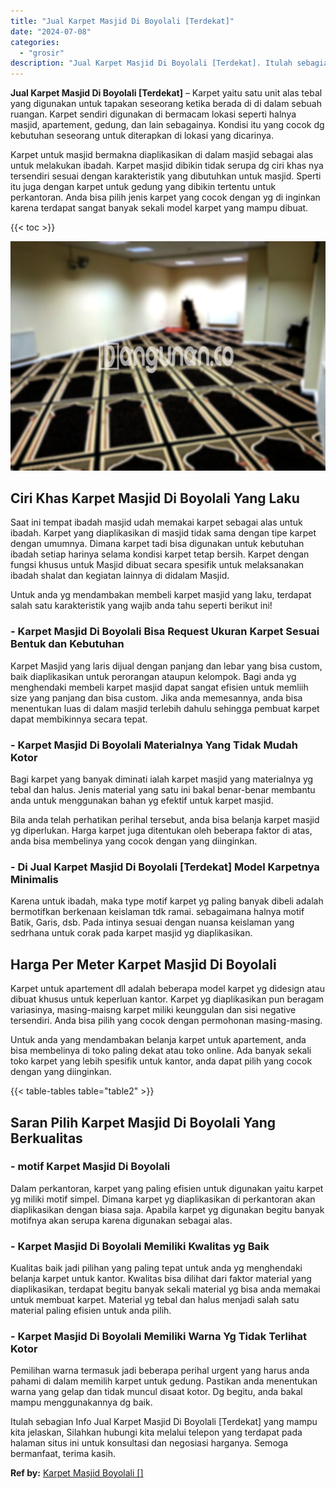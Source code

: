 ```yaml
---
title: "Jual Karpet Masjid Di Boyolali [Terdekat]"
date: "2024-07-08"
categories: 
  - "grosir"
description: "Jual Karpet Masjid Di Boyolali [Terdekat]. Itulah sebagian Info Jual Karpet Masjid Di Boyolali [Terdekat] yang mampu kita jelaskan, Silahkan hubungi kita m..."
---
```


**Jual Karpet Masjid Di Boyolali \[Terdekat\]** – Karpet yaitu satu unit alas tebal yang digunakan untuk tapakan seseorang ketika berada di di dalam sebuah ruangan. Karpet sendiri digunakan di bermacam lokasi seperti halnya masjid, apartement, gedung, dan lain sebagainya. Kondisi itu yang cocok dg kebutuhan seseorang untuk diterapkan di lokasi yang dicarinya.

Karpet untuk masjid bermakna diaplikasikan di dalam masjid sebagai alas untuk melakukan ibadah. Karpet masjid dibikin tidak serupa dg ciri khas nya tersendiri sesuai dengan karakteristik yang dibutuhkan untuk masjid. Sperti itu juga dengan karpet untuk gedung yang dibikin tertentu untuk perkantoran. Anda bisa pilih jenis karpet yang cocok dengan yg di inginkan karena terdapat sangat banyak sekali model karpet yang mampu dibuat.

{{< toc >}}

![Jual Karpet Masjid Di Boyolali [Terdekat]](/images/grosir-karpet-murah-57.png)

## Ciri Khas Karpet Masjid Di Boyolali Yang Laku

Saat ini tempat ibadah masjid udah memakai karpet sebagai alas untuk ibadah. Karpet yang diaplikasikan di masjid tidak sama dengan tipe karpet dengan umumnya. Dimana karpet tadi bisa digunakan untuk kebutuhan ibadah setiap harinya selama kondisi karpet tetap bersih. Karpet dengan fungsi khusus untuk Masjid dibuat secara spesifik untuk melaksanakan ibadah shalat dan kegiatan lainnya di didalam Masjid.

Untuk anda yg mendambakan membeli karpet masjid yang laku, terdapat salah satu karakteristik yang wajib anda tahu seperti berikut ini!

### \- Karpet Masjid Di Boyolali Bisa Request Ukuran Karpet Sesuai Bentuk dan Kebutuhan

Karpet Masjid yang laris dijual dengan panjang dan lebar yang bisa custom, baik diaplikasikan untuk perorangan ataupun kelompok. Bagi anda yg menghendaki membeli karpet masjid dapat sangat efisien untuk memliih size yang panjang dan bisa custom. Jika anda memesannya, anda bisa menentukan luas di dalam masjid terlebih dahulu sehingga pembuat karpet dapat membikinnya secara tepat.

### \- Karpet Masjid Di Boyolali Materialnya Yang Tidak Mudah Kotor

Bagi karpet yang banyak diminati ialah karpet masjid yang materialnya yg tebal dan halus. Jenis material yang satu ini bakal benar-benar membantu anda untuk menggunakan bahan yg efektif untuk karpet masjid.

Bila anda telah perhatikan perihal tersebut, anda bisa belanja karpet masjid yg diperlukan. Harga karpet juga ditentukan oleh beberapa faktor di atas, anda bisa membelinya yang cocok dengan yang diinginkan.

### \- Di Jual Karpet Masjid Di Boyolali \[Terdekat\] Model Karpetnya Minimalis

Karena untuk ibadah, maka type motif karpet yg paling banyak dibeli adalah bermotifkan berkenaan keislaman tdk ramai. sebagaimana halnya motif Batik, Garis, dsb. Pada intinya sesuai dengan nuansa keislaman yang sedrhana untuk corak pada karpet masjid yg diaplikasikan.

## Harga Per Meter Karpet Masjid Di Boyolali

Karpet untuk apartement dll adalah beberapa model karpet yg didesign atau dibuat khusus untuk keperluan kantor. Karpet yg diaplikasikan pun beragam variasinya, masing-maisng karpet miliki keunggulan dan sisi negative tersendiri. Anda bisa pilih yang cocok dengan permohonan masing-masing.

Untuk anda yang mendambakan belanja karpet untuk apartement, anda bisa membelinya di toko paling dekat atau toko online. Ada banyak sekali toko karpet yang lebih spesifik untuk kantor, anda dapat pilih yang cocok dengan yang diinginkan.

{{< table-tables table="table2" >}}

## Saran Pilih Karpet Masjid Di Boyolali Yang Berkualitas

### \- motif Karpet Masjid Di Boyolali

Dalam perkantoran, karpet yang paling efisien untuk digunakan yaitu karpet yg miliki motif simpel. Dimana karpet yg diaplikasikan di perkantoran akan diaplikasikan dengan biasa saja. Apabila karpet yg digunakan begitu banyak motifnya akan serupa karena digunakan sebagai alas.

### \- Karpet Masjid Di Boyolali Memiliki Kwalitas yg Baik

Kualitas baik jadi pilihan yang paling tepat untuk anda yg menghendaki belanja karpet untuk kantor. Kwalitas bisa dilihat dari faktor material yang diaplikasikan, terdapat begitu banyak sekali material yg bisa anda memakai untuk membuat karpet. Material yg tebal dan halus menjadi salah satu material paling efisien untuk anda pilih.

### \- Karpet Masjid Di Boyolali Memiliki Warna Yg Tidak Terlihat Kotor

Pemilihan warna termasuk jadi beberapa perihal urgent yang harus anda pahami di dalam memilih karpet untuk gedung. Pastikan anda menentukan warna yang gelap dan tidak muncul disaat kotor. Dg begitu, anda bakal mampu menggunakannya dg baik.

Itulah sebagian Info Jual Karpet Masjid Di Boyolali \[Terdekat\] yang mampu kita jelaskan, Silahkan hubungi kita melalui telepon yang terdapat pada halaman situs ini untuk konsultasi dan negosiasi harganya. Semoga bermanfaat, terima kasih.

**Ref by:**  [Karpet Masjid Boyolali []](https://id.wikipedia.org/wiki/Karpet)
